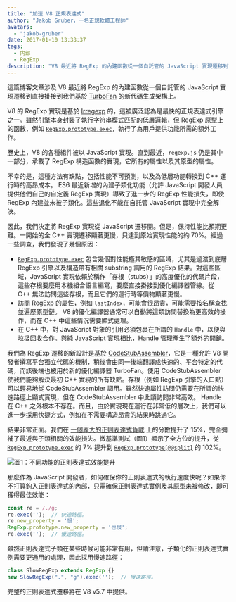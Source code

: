 ```yaml
---
title: "加速 V8 正規表達式"
author: "Jakob Gruber，一名正規軟體工程師"
avatars:
  - "jakob-gruber"
date: 2017-01-10 13:33:37
tags:
  - 内部
  - RegExp
description: "V8 最近將 RegExp 的內建函數從一個自託管的 JavaScript 實現遷移到直接掛接到我們基於 TurboFan 的新代碼生成架構上。"
---
```

這篇博客文章涉及 V8 最近將 RegExp 的內建函數從一個自託管的 JavaScript 實現遷移到直接掛接到我們基於 [TurboFan](/blog/v8-release-56) 的新代碼生成架構上。

<!--truncate-->
V8 的 RegExp 實現是基於 [Irregexp](https://blog.chromium.org/2009/02/irregexp-google-chromes-new-regexp.html) 的，這被廣泛認為是最快的正規表達式引擎之一。雖然引擎本身封裝了執行字符串模式匹配的低層邏輯，但 RegExp 原型上的函數，例如 [`RegExp.prototype.exec`](https://developer.mozilla.org/en-US/docs/Web/JavaScript/Reference/Global_Objects/RegExp/exec)，執行了為用戶提供功能所需的額外工作。

歷史上，V8 的各種組件被以 JavaScript 實現。直到最近，`regexp.js` 仍是其中一部分，承載了 RegExp 構造函數的實現，它所有的屬性以及其原型的屬性。

不幸的是，這種方法有缺點，包括性能不可預測，以及為低層功能轉換到 C++ 運行時的高昂成本。 ES6 最近新增的內建子類化功能（允許 JavaScript 開發人員提供他們自己的自定義 RegExp 實現）導致了進一步的 RegExp 性能損失，即使 RegExp 內建並未被子類化。這些退化不能在自託管 JavaScript 實現中完全解決。

因此，我們決定將 RegExp 實現從 JavaScript 遷移開。但是，保持性能比預期更難。一開始的全 C++ 實現遷移顯著更慢，只達到原始實現性能的約 70%。經過一些調查，我們發現了幾個原因：

- [`RegExp.prototype.exec`](https://developer.mozilla.org/en-US/docs/Web/JavaScript/Reference/Global_Objects/RegExp/exec) 包含幾個對性能極其敏感的區域，尤其是過渡到底層 RegExp 引擎以及構造帶有相關 substring 調用的 RegExp 結果。對這些區域，JavaScript 實現依賴於稱作「存根（stubs）」的高度優化的代碼片段，這些存根要麼用本機組合語言編寫，要麼直接掛接到優化編譯器管線。從 C++ 無法訪問這些存根，而且它們的運行時等價物顯著更慢。
- 訪問 RegExp 的屬性，例如 `lastIndex`，可能會很昂貴，可能需要按名稱查找並遍歷原型鏈。 V8 的優化編譯器通常可以自動將這類訪問替換為更高效的操作，而在 C++ 中這些情況需要顯式處理。
- 在 C++ 中，對 JavaScript 對象的引用必須包裹在所謂的 `Handle` 中，以便與垃圾回收合作。與純 JavaScript 實現相比，Handle 管理產生了額外的開銷。

我們為 RegExp 遷移的新設計是基於 [CodeStubAssembler](/blog/csa)，它是一種允許 V8 開發者撰寫平台獨立代碼的機制，稍後會由同一後端翻譯成快速的、平台特定的代碼，而該後端也被用於新的優化編譯器 TurboFan。使用 CodeStubAssembler 使我們能夠解決最初 C++ 實現的所有缺點。存根（例如 RegExp 引擎的入口點）可以輕易地從 CodeStubAssembler 調用。雖然快速屬性訪問仍需要在所謂的快速路徑上顯式實現，但在 CodeStubAssembler 中此類訪問非常高效。 Handle 在 C++ 之外根本不存在。而且，由於實現現在運行在非常低的層次上，我們可以進一步採用快捷方式，例如在不需要構造昂貴的結果時跳過它。

結果非常正面。我們在 [一個龐大的正則表達式負載](https://github.com/chromium/octane/blob/master/regexp.js) 上的分數提升了 15%，完全彌補了最近與子類相關的效能損失。微基準測試（圖1）顯示了全方位的提升，從 [`RegExp.prototype.exec`](https://developer.mozilla.org/en-US/docs/Web/JavaScript/Reference/Global_Objects/RegExp/exec) 的 7% 提升到 [`RegExp.prototype[@@split]`](https://developer.mozilla.org/en-US/docs/Web/JavaScript/Reference/Global_Objects/RegExp/@@split) 的 102%。

![圖1：不同功能的正則表達式效能提升](/_img/speeding-up-regular-expressions/perf.png)

那麼作為 JavaScript 開發者，如何確保你的正則表達式的執行速度快呢？如果你不打算鉤入正則表達式的內部，只需確保正則表達式實例及其原型未被修改，即可獲得最佳效能：

```js
const re = /./g;
re.exec('');  // 快速路徑。
re.new_property = '慢';
RegExp.prototype.new_property = '也慢';
re.exec('');  // 慢速路徑。
```

雖然正則表達式子類在某些時候可能非常有用，但請注意，子類化的正則表達式實例需要更通用的處理，因此採用慢速路徑：

```js
class SlowRegExp extends RegExp {}
new SlowRegExp(".", "g").exec('');  // 慢速路徑。
```

完整的正則表達式遷移將在 V8 v5.7 中提供。
